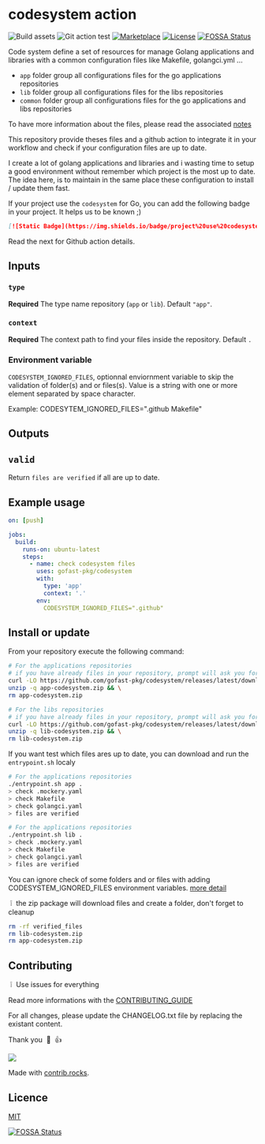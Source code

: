 # codesystem action

![Build assets](https://github.com/gofast-pkg/codesystem/actions/workflows/bundle-asset.yml/badge.svg)
![Git action test](https://github.com/gofast-pkg/codesystem/actions/workflows/test-gitaction.yml/badge.svg)
[![Marketplace](https://img.shields.io/badge/git%20action-marketplace-informational?style=flat-square)](https://github.com/marketplace/actions/codesystem-checker)
[![License](http://img.shields.io/badge/license-mit-blue.svg?style=flat-square)](https://raw.githubusercontent.com/gofast-pkg/codesystem/blob/main/LICENSE)
[![FOSSA Status](https://app.fossa.com/api/projects/git%2Bgithub.com%2Fgofast-pkg%2Fcodesystem.svg?type=shield)](https://app.fossa.com/projects/git%2Bgithub.com%2Fgofast-pkg%2Fcodesystem?ref=badge_shield)

Code system define a set of resources for manage Golang applications and libraries with a common configuration files like Makefile, golangci.yml ...

- `app` folder group all configurations files for the go applications repositories
- `lib` folder group all configurations files for the libs repositories
- `common` folder group all configurations files for the go applications and libs repositories

To have more information about the files, please read the associated [notes](https://github.com/gofast-pkg/codesystem/tree/main/CODESYSTEM.md)

This repository provide theses files and a github action to integrate it in your workflow and check if your configuration files are up to date.

I create a lot of golang applications and libraries and i wasting time to setup a good environment without remember which project is the most up to date. The idea here, is to maintain in the same place these configuration to install / update them fast.

If your project use the `codesystem` for Go, you can add the following badge in your project. It helps us to be known ;)

``` Markdown
[![Static Badge](https://img.shields.io/badge/project%20use%20codesystem-green?link=https%3A%2F%2Fgithub.com%2Fgofast-pkg%2Fcodesystem)](https://github.com/gofast-pkg/codesystem)
```

Read the next for Github action details.

## Inputs

### `type`

**Required** The type name repository (`app` or `lib`). Default `"app"`.

### `context`

**Required** The context path to find your files inside the repository. Default `.`

### Environment variable

`CODESYSTEM_IGNORED_FILES`, optionnal enviornment variable to skip the validation of folder(s) and or files(s). Value is a string with one or more element separated by space character.

Example: CODESYTEM_IGNORED_FILES=".github Makefile"

## Outputs

## `valid`

Return `files are verified` if all are up to date.

## Example usage

``` yaml
on: [push]

jobs:
  build:
    runs-on: ubuntu-latest
    steps:
      - name: check codesystem files
        uses: gofast-pkg/codesystem
        with:
          type: 'app'
          context: '.'
        env:
          CODESYSTEM_IGNORED_FILES=".github"
```

## Install or update

From your repository execute the following command:

``` bash
# For the applications repositories
# if you have already files in your repository, prompt will ask you for replacing
curl -LO https://github.com/gofast-pkg/codesystem/releases/latest/download/app-codesystem.zip && \
unzip -q app-codesystem.zip && \
rm app-codesystem.zip
```

``` bash
# For the libs repositories
# if you have already files in your repository, prompt will ask you for replacing
curl -LO https://github.com/gofast-pkg/codesystem/releases/latest/download/lib-codesystem.zip && \
unzip -q lib-codesystem.zip && \
rm lib-codesystem.zip
```

If you want test which files ares up to date, you can download and run the `entrypoint.sh` localy

``` bash
# For the applications repositories
./entrypoint.sh app .
> check .mockery.yaml
> check Makefile
> check golangci.yaml
> files are verified
```

``` bash
# For the applications repositories
./entrypoint.sh lib .
> check .mockery.yaml
> check Makefile
> check golangci.yaml
> files are verified
```

You can ignore check of some folders and or files with adding CODESYSTEM_IGNORED_FILES environment variables. [more detail](#environment-variable)

&nbsp;:grey_exclamation:&nbsp; the zip package will download files and create a folder, don't forget to cleanup

``` bash
rm -rf verified_files
rm lib-codesystem.zip
rm app-codesystem.zip
```

## Contributing

&nbsp;:grey_exclamation:&nbsp; Use issues for everything

Read more informations with the [CONTRIBUTING_GUIDE](./.github/CONTRIBUTING.md)

For all changes, please update the CHANGELOG.txt file by replacing the existant content.

Thank you &nbsp;:pray:&nbsp;&nbsp;:+1:&nbsp;

<a href="https://github.com/gofast-pkg/codesystem/graphs/contributors">
  <img src="https://contrib.rocks/image?repo=gofast-pkg/codesystem">
</a>

Made with [contrib.rocks](https://contrib.rocks).

## Licence

[MIT](https://github.com/gofast-pkg/codesystem/blob/main/LICENSE)

[![FOSSA Status](https://app.fossa.com/api/projects/git%2Bgithub.com%2Fgofast-pkg%2Fcodesystem.svg?type=large)](https://app.fossa.com/projects/git%2Bgithub.com%2Fgofast-pkg%2Fcodesystem?ref=badge_large)
